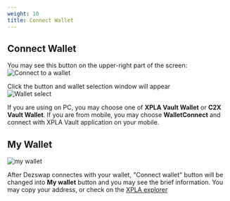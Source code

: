 ```yaml
---
weight: 10
title: Connect Wallet
---
```


## Connect Wallet

You may see this button on the upper-right part of the screen:  
![Connect to a wallet](/docs/ui-guide/connect_wallet_button.png)

Click the button and wallet selection window will appear  
![Wallet select](/docs/ui-guide/connect_to_a_wallet.png)

If you are using on PC, you may choose one of **XPLA Vault Wallet** or **C2X Vault Wallet**. If you are from mobile, you may choose **WalletConnect** and connect with XPLA Vault application on your mobile.

## My Wallet

![my wallet](/docs/ui-guide/my_wallet.png)

After Dezswap connectes with your wallet, "Connect wallet" button will be changed into **My wallet** button and you may see the brief information. You may copy your address, or check on the [XPLA explorer](https://explorer.xpla.io/)
